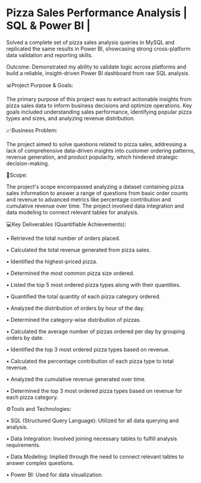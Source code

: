 # Pizza Sales Performance Analysis | SQL & Power BI | 


   Solved a complete set of pizza sales analysis queries in MySQL and replicated the same results in Power BI, showcasing strong cross-platform data validation and reporting skills.

   Outcome: Demonstrated my ability to validate logic across platforms and build a reliable, insight-driven Power BI dashboard from raw SQL analysis.

📊Project Purpose & Goals: 

The primary purpose of this project was to extract actionable insights from pizza sales data to inform business decisions and optimize operations. Key goals included understanding sales performance, identifying popular pizza types and sizes, and analyzing revenue distribution.

📈Business Problem: 

The project aimed to solve questions related to pizza sales, addressing a lack of comprehensive data-driven insights into customer ordering patterns, revenue generation, and product popularity, which hindered strategic decision-making.

📅Scope:

The project's scope encompassed analyzing a dataset containing pizza sales information to answer a range of questions from basic order counts and revenue to advanced metrics like percentage contribution and cumulative revenue over time. The project involved data integration and data modeling to connect relevant tables for analysis.

💻Key Deliverables (Quantifiable Achievements):

•	Retrieved the total number of orders placed.

•	Calculated the total revenue generated from pizza sales.

•	Identified the highest-priced pizza.

•	Determined the most common pizza size ordered.

•	Listed the top 5 most ordered pizza types along with their quantities.

•	Quantified the total quantity of each pizza category ordered.

•	Analyzed the distribution of orders by hour of the day.

•	Determined the category-wise distribution of pizzas.

•	Calculated the average number of pizzas ordered per day by grouping orders by date.

•	Identified the top 3 most ordered pizza types based on revenue.

•	Calculated the percentage contribution of each pizza type to total revenue.

•	Analyzed the cumulative revenue generated over time.

•	Determined the top 3 most ordered pizza types based on revenue for each pizza category.

⚙️Tools and Technologies:

•	SQL (Structured Query Language): Utilized for all data querying and analysis.

•	Data Integration: Involved joining necessary tables to fulfill analysis requirements.

•	Data Modeling: Implied through the need to connect relevant tables to answer complex questions.

•	Power BI: Used for data visualization.
